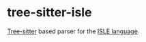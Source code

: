 # tree-sitter-isle

[Tree-sitter](https://tree-sitter.github.io/tree-sitter/) based parser for the [ISLE language](https://github.com/bytecodealliance/wasmtime/tree/main/cranelift/isle).
